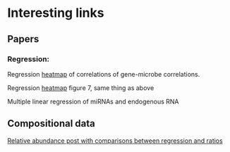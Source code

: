 # Interesting links

## Papers

### Regression:

Regression [heatmap](https://genomemedicine.biomedcentral.com/articles/10.1186/s13073-020-0710-2) of correlations of gene-microbe correlations.

Regression [heatmap](https://www.nature.com/articles/s41522-019-0096-3) figure 7, same thing as above

Multiple linear regression of miRNAs and endogenous RNA

## Compositional data

[Relative abundance post with comparisons between regression and ratios](https://albertsenlab.org/what-is-wrong-with-correlating-relative-abundance-everything/)
